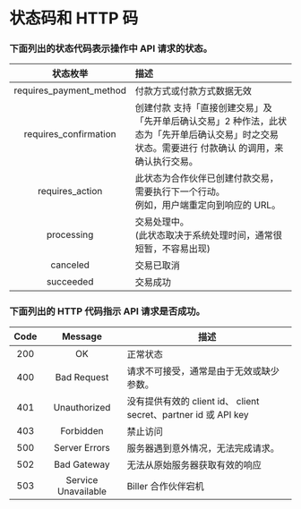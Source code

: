 # 状态码和 HTTP 码

### 下面列出的状态代码表示操作中 API 请求的状态。

|       状态枚举            | 描述|
|:-------------------------:|:-----------|
|requires_payment_method|付款方式或付款方式数据无效|
|requires_confirmation|创建付款 支持「直接创建交易」及「先开单后确认交易」2 种作法，此状态为「先开单后确认交易」时之交易状态。需要进行 付款确认 的调用，来确认执行交易。|
|requires_action|此状态为合作伙伴已创建付款交易，需要执行下一个行动。<br>例如，用户端重定向到响应的 URL。|
|processing|交易处理中。<br>(此状态取决于系统处理时间，通常很短暂，不容易出现)|
|canceled| 交易已取消|
|succeeded| 交易成功|


### 下面列出的 HTTP 代码指示 API 请求是否成功。

|Code| Message|描述 |
|:-------------------------:|:-----------:|----------------|
|200|OK|正常状态|
|400|Bad Request|请求不可接受，通常是由于无效或缺少参数。|
|401|Unauthorized|没有提供有效的 client id、 client secret、partner id 或 API key|
|403|Forbidden|禁止访问|
|500|Server Errors|服务器遇到意外情况，无法完成请求。|
|502|Bad Gateway|无法从原始服务器获取有效的响应|
|503|Service Unavailable|Biller 合作伙伴宕机|